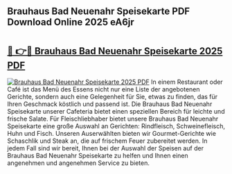 ## Brauhaus Bad Neuenahr Speisekarte PDF Download Online 2025 eA6jr

# <h2><a href="http://gcbchok.nevu.top/?p=Brauhaus+Bad+Neuenahr+Speisekarte">🔗 👉🔴 Brauhaus Bad Neuenahr Speisekarte 2025 PDF</a></h2>

[![Brauhaus Bad Neuenahr Speisekarte 2025 PDF](https://i.imgur.com/dBaPXMq.png)](http://gcbchok.nevu.top/?p=Brauhaus+Bad+Neuenahr+Speisekarte)
In einem Restaurant oder Café ist das Menü des Essens nicht nur eine Liste der angebotenen Gerichte, sondern auch eine Gelegenheit für Sie, etwas zu finden, das für Ihren Geschmack köstlich und passend ist. Die Brauhaus Bad Neuenahr Speisekarte unserer Cafeteria bietet einen speziellen Bereich für leichte und frische Salate. Für Fleischliebhaber bietet unsere Brauhaus Bad Neuenahr Speisekarte eine große Auswahl an Gerichten: Rindfleisch, Schweinefleisch, Huhn und Fisch. Unseren Auserwählten bieten wir Gourmet-Gerichte wie Schaschlik und Steak an, die auf frischem Feuer zubereitet werden. In jedem Fall sind wir bereit, Ihnen bei der Auswahl der Speisen auf der Brauhaus Bad Neuenahr Speisekarte zu helfen und Ihnen einen angenehmen und angenehmen Service zu bieten.
